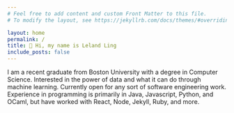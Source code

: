 ```yaml
---
# Feel free to add content and custom Front Matter to this file.
# To modify the layout, see https://jekyllrb.com/docs/themes/#overriding-theme-defaults

layout: home
permalink: /
title: 👋 Hi, my name is Leland Ling
include_posts: false
---
```


I am a recent graduate from Boston University with a degree in Computer Science. Interested in the power of data and what it can do through machine learning. Currently open for any sort of software engineering work. Experience in programming is primarily in Java, Javascript, Python, and OCaml, but have worked with React, Node, Jekyll, Ruby, and more. 